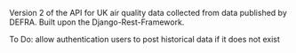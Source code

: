Version 2 of the API for UK air quality data collected from data published by DEFRA.
Built upon the Django-Rest-Framework.

To Do:
allow authentication users to post historical data if it does not exist

